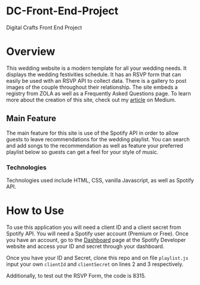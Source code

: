 # DC-Front-End-Project

Digital Crafts Front End Project

# Overview

This wedding website is a modern template for all your wedding needs. It displays the wedding festivities schedule. It has an RSVP form that can easily be used with an RSVP API to collect data. There is a gallery to post images of the couple throughout their relationship. The site embeds a registry from ZOLA as well as a Frequently Asked Questions page. To learn more about the creation of this site, check out my [article](https://medium.com/@stacy.samuels10/wedding-website-front-end-project-7574dcdc7865) on Medium.

## Main Feature

The main feature for this site is use of the Spotify API in order to allow guests to leave recommendations for the wedding playlist. You can search and add songs to the recommendation as well as feature your preferred playlist below so guests can get a feel for your style of music.

### Technologies

Technologies used include HTML, CSS, vanilla Javascript, as well as Spotify API.

# How to Use

To use this application you will need a client ID and a client secret from Spotify API. You will need a Spotify user account (Premium or Free). Once you have an account, go to the [Dashboard](https://developer.spotify.com/dashboard/) page at the Spotify Developer website and access your ID and secret through your dashboard.

Once you have your ID and Secret, clone this repo and on file `playlist.js` input your own `clientId` and `clientSecret` on lines 2 and 3 respectively.

Additionally, to test out the RSVP Form, the code is 8315.
